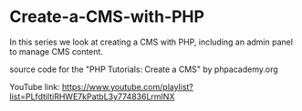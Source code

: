 # Create-a-CMS-with-PHP
In this series we look at creating a CMS with PHP, including an admin panel to manage CMS content.

source code for the "PHP Tutorials: Create a CMS" by phpacademy.org

YouTube link:
https://www.youtube.com/playlist?list=PLfdtiltiRHWE7kPatbL3y774836LrmINX
